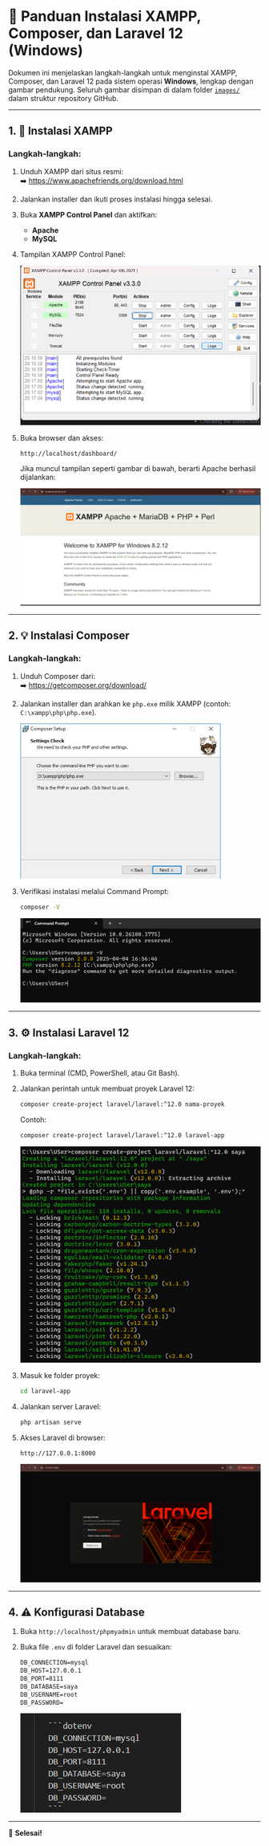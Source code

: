 # 🚀 Panduan Instalasi XAMPP, Composer, dan Laravel 12 (Windows)

Dokumen ini menjelaskan langkah-langkah untuk menginstal XAMPP, Composer, dan Laravel 12 pada sistem operasi **Windows**, lengkap dengan gambar pendukung. Seluruh gambar disimpan di dalam folder [`images/`](./images/) dalam struktur repository GitHub.

---

## 1. 🔧 Instalasi XAMPP

### Langkah-langkah:

1. Unduh XAMPP dari situs resmi:  
   ➡️ https://www.apachefriends.org/download.html

2. Jalankan installer dan ikuti proses instalasi hingga selesai.

3. Buka **XAMPP Control Panel** dan aktifkan:
   - **Apache**
   - **MySQL**

4. Tampilan XAMPP Control Panel:

   ![XAMPP Control Panel](./images/xampp-control-panel.png)

5. Buka browser dan akses:

   ```
   http://localhost/dashboard/
   ```

   Jika muncul tampilan seperti gambar di bawah, berarti Apache berhasil dijalankan:

   ![XAMPP Localhost](./images/xampp-localhost.png)

---

## 2. 💡 Instalasi Composer

### Langkah-langkah:

1. Unduh Composer dari:  
   ➡️ https://getcomposer.org/download/

2. Jalankan installer dan arahkan ke `php.exe` milik XAMPP (contoh: `C:\xampp\php\php.exe`).

   ![Composer Setup](./images/composer-setup.png)

3. Verifikasi instalasi melalui Command Prompt:

   ```bash
   composer -V
   ```

   ![Composer CMD](./images/composer-version.png)

---

## 3. ⚙️ Instalasi Laravel 12

### Langkah-langkah:

1. Buka terminal (CMD, PowerShell, atau Git Bash).

2. Jalankan perintah untuk membuat proyek Laravel 12:

   ```bash
   composer create-project laravel/laravel:^12.0 nama-proyek
   ```

   Contoh:

   ```bash
   composer create-project laravel/laravel:^12.0 laravel-app
   ```

   ![Install Laravel](./images/install-laravel12.png)

3. Masuk ke folder proyek:

   ```bash
   cd laravel-app
   ```

4. Jalankan server Laravel:

   ```bash
   php artisan serve
   ```

5. Akses Laravel di browser:

   ```
   http://127.0.0.1:8000
   ```

   ![Laravel 12 Welcome](./images/laravel12-welcome.png)

---

## 4. ⚠️ Konfigurasi Database

1. Buka `http://localhost/phpmyadmin` untuk membuat database baru.
2. Buka file `.env` di folder Laravel dan sesuaikan:

   ```dotenv
   DB_CONNECTION=mysql
   DB_HOST=127.0.0.1
   DB_PORT=8111
   DB_DATABASE=saya
   DB_USERNAME=root
   DB_PASSWORD=
   ```

   ![Env File Setup](./images/env-setup.png)

---


📅 **Selesai!**

